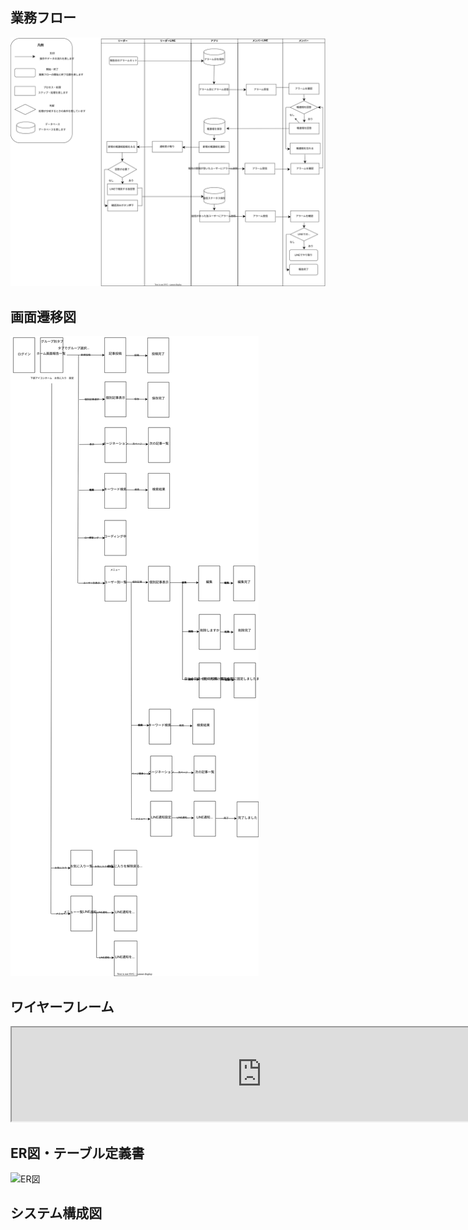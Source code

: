 ## 業務フロー
![業務フロー](design_compornents/WORK_FLOW.drawio.svg)
## 画面遷移図
![User画面](design_compornents/SCREEN_DIAGRAM_USER.drawio.svg)
## ワイヤーフレーム
<iframe width="800" height="auto" src="https://www.figma.com/design/tTUBzTl1b9UQxXi4aX3fs9/%E3%81%BB%E3%81%86%E3%82%8C%E3%82%93%E3%81%9D%E3%81%86%E3%82%A2%E3%83%97%E3%83%AA%E3%83%AF%E3%82%A4%E3%83%A4%E3%83%BC%E3%83%95%E3%83%AC%E3%83%BC%E3%83%A0?t=Hzp6A2cANelT7p2M-1" allowfullscreen></iframe>

## ER図・テーブル定義書
![ER図]()
## システム構成図
